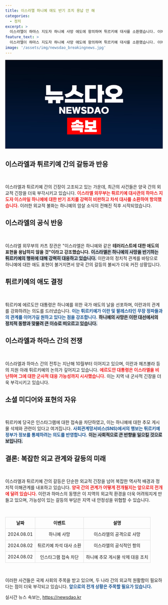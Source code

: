 ```yaml
---
title: 이스라엘 하니예 애도 반기 조치 용납 안 해
categories:
  - 정치
excerpt: >
  이스라엘이 하마스 지도자 하니예 사망 애도에 항의하며 튀르키예 대사를 소환했습니다. 이에 튀르키예는 인스타그램 접속을 차단하며 반격에 나섰습니다. 긴장 고조의 이면에는 이란과의 복잡한 관계가 얽혀 있습니다.
feature_text: >
  이스라엘이 하마스 지도자 하니예 사망 애도에 항의하며 튀르키예 대사를 소환했습니다. 이에 튀르키예는 인스타그램 접속을 차단하며 반격에 나섰습니다. 긴장 고조의 이면에는 이란과의 복잡한 관계가 얽혀 있습니다.
image: '/assets/img/newsdao_breakingnews.jpg'
---
```


<p><img src="/assets/img/newsdao_breakingnews.jpg" alt="implanttips 속보" /></p>

<h2 data-ke-size="size26">이스라엘과 튀르키예 간의 갈등과 반응</h2>

<p data-ke-size="size16">&nbsp;</p>

<p>이스라엘과 튀르키예 간의 긴장이 고조되고 있는 가운데, 최근의 사건들은 양국 간의 외교적 긴장을 더욱 부각시키고 있습니다. <b><span style="color: #ee2323;">이스라엘 외무부는 튀르키예 대사관의 하마스 지도자 이스마일 하니예에 대한 반기 조치를 강력히 비판하고 차석 대사를 소환하여 항의했습니다.</span></b> 이러한 외교적 불화는 하니예의 암살 소식이 전해진 직후 시작되었습니다. </p>

<h2 data-ke-size="size26">이스라엘의 공식 반응</h2>

<p data-ke-size="size16">&nbsp;</p>

<p>이스라엘 외무부의 카츠 장관은 "이스라엘은 하니예와 같은 <b>테러리스트에 대한 애도의 표현을 용납하지 않을 것"이라고 강조했습니다.</b> <b><span style="background-color: #21538527;">이스라엘은 하니예의 사망을 반기하는 튀르키예의 행위에 대해 강력히 대응하고 있습니다.</span></b> 이란과의 정치적 관계를 바탕으로 하니예에 대한 애도 표현이 불거지면서 양국 간의 갈등의 불씨가 더욱 커진 상황입니다.</p>

<h2 data-ke-size="size26">튀르키예의 애도 결정</h2>

<p data-ke-size="size16">&nbsp;</p>

<p>튀르키예 에르도안 대통령은 하니예를 위한 국가 애도의 날을 선포하며, 이란과의 관계를 강화하려는 의도를 드러냈습니다. <b><span style="color: #1a5490;">이는 튀르키예가 이란 및 팔레스타인 무장 정파들과의 관계를 이어가길 원하고 있다는 점을 강조합니다.</span></b> <b><span style="background-color: #21538527;">하니예의 사망은 이란 대선에서의 정치적 동향과 맞물려 큰 이슈로 떠오르고 있습니다.</span></b></p>

<h2 data-ke-size="size26">이스라엘과 하마스 간의 전쟁</h2>

<p data-ke-size="size16">&nbsp;</p>

<p>이스라엘과 하마스 간의 전투는 지난해 10월부터 이어지고 있으며, 이란과 헤즈볼라 등의 지원 아래 튀르키예의 논의가 깊어지고 있습니다. <b><span style="color: #ee2323;">에르도안 대통령은 이스라엘을 비난하며 그에 대한 군사적 대응 가능성까지 시사했습니다.</span></b> 이는 지역 내 군사적 긴장을 더욱 부각시키고 있습니다. </p>

<h2 data-ke-size="size26">소셜 미디어와 표현의 자유</h2>

<p data-ke-size="size16">&nbsp;</p>

<p>튀르키예 당국은 인스타그램에 대한 접속을 차단하였고, 이는 하니예에 대한 추모 게시물 삭제와 관련이 있다고 여겨집니다. <b><span style="color: #1a5490;">사회관계망서비스(SNS)에서의 행보는 튀르키예 정부가 정보를 통제하려는 의도를 반영합니다.</span></b> <b><span style="background-color: #21538527;">이는 사회적으로 큰 반향을 일으킬 것으로 보입니다.</span></b></p>

<h2 data-ke-size="size26">결론: 복잡한 외교 관계와 갈등의 미래</h2>

<p data-ke-size="size16">&nbsp;</p>

<p>이스라엘과 튀르키예 간의 갈등은 단순한 외교적 긴장을 넘어 복잡한 역사적 배경과 정치적 이해관계를 내포하고 있습니다. <b><span style="color: #ee2323;">양국 간의 관계가 어떻게 전개될지는 앞으로의 전개에 달려 있습니다.</span></b> 이란과 하마스의 동맹은 이 지역의 외교적 환경을 더욱 어려워지게 만들고 있으며, 가능성이 있는 갈등의 부담은 지역 내 안정성을 위협할 수 있습니다. </p>

<p data-ke-size="size16">&nbsp;</p>

<table style="width: 100%; border-collapse: collapse;">
    <tr>
        <td style="border: 1px solid #ddd; text-align: center; height: 30px;"><b>날짜</b></td>
        <td style="border: 1px solid #ddd; text-align: center; height: 30px;"><b>이벤트</b></td>
        <td style="border: 1px solid #ddd; text-align: center; height: 30px;"><b>설명</b></td>
    </tr>
    <tr>
        <td style="border: 1px solid #ddd; text-align: center; height: 30px;">2024.08.01</td>
        <td style="border: 1px solid #ddd; text-align: center; height: 30px;">하니예 사망</td>
        <td style="border: 1px solid #ddd; text-align: center; height: 30px;">이스라엘의 공격으로 사망</td>
    </tr>
    <tr>
        <td style="border: 1px solid #ddd; text-align: center; height: 30px;">2024.08.02</td>
        <td style="border: 1px solid #ddd; text-align: center; height: 30px;">튀르키예 차석 대사 소환</td>
        <td style="border: 1px solid #ddd; text-align: center; height: 30px;">이스라엘의 공식적인 항의</td>
    </tr>
    <tr>
        <td style="border: 1px solid #ddd; text-align: center; height: 30px;">2024.08.02</td>
        <td style="border: 1px solid #ddd; text-align: center; height: 30px;">인스타그램 접속 차단</td>
        <td style="border: 1px solid #ddd; text-align: center; height: 30px;">하니예 추모 게시물 삭제 대응 조치</td>
    </tr>
</table>

<p data-ke-size="size16">&nbsp;</p>

<p>이러한 사건들은 국제 사회의 주목을 받고 있으며, 두 나라 간의 외교적 원활함이 필요하다는 점이 더욱 부각되고 있습니다. <b><span style="color: #1a5490;">앞으로의 전개 상황은 주목할 필요가 있습니다.</span></b></p>
실시간 뉴스 속보는, <a href="https://newsdao.kr" rel="dofollow">https://newsdao.kr</a>


